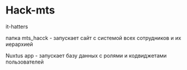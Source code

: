 # Hack-mts
it-hatters

папка mts_hacck - запускает сайт с системой всех сотрудников и их иерархией

Nuxtus app - запускает базу данных с ролями и кодвиджетами пользователей
